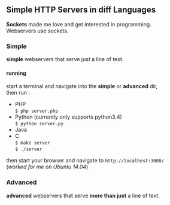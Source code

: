 ## Simple HTTP Servers in diff Languages

**Sockets** made me love and get interested in programming. <br>
Webservers use sockets.<br>

### Simple
**simple** webservers that serve just a line of text.

#### running
start a terminal and navigate into the **simple** or **advanced** dir,  
then run : 
 - PHP  
    `$ php server.php`
 - Python (currently only supports python3.4)  
    `$ python server.py`
 - Java
 - C  
    `$ make server`  
    `$ ./server`
 
then start your browser and navigate to `http://localhost:3000/`  
(*worked for me on Ubuntu 14.04*)

### Advanced
**advanced** webservers that serve **more than just** a line of text.
